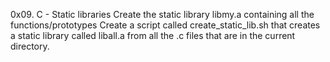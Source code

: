 0x09. C - Static libraries
Create the static library libmy.a containing all the functions/prototypes
Create a script called create_static_lib.sh that creates
 a static library called liball.a from all the .c files that are in the current directory.

